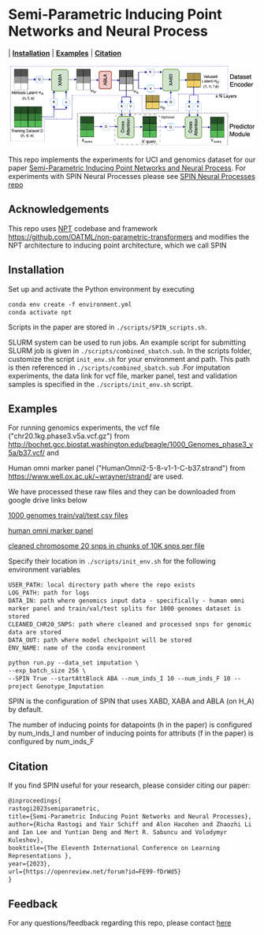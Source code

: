 # Semi-Parametric Inducing Point Networks and Neural Process

| **[Installation](#installation)**
| **[Examples](#examples)**
| **[Citation](#citation)**


<img src="SPIN_arch.png" alt="SPIN Architecture">

This repo implements the experiments for UCI and genomics dataset for our paper [Semi-Parametric Inducing Point Networks and Neural Process](https://openreview.net/forum?id=FE99-fDrWd5).
For experiments with SPIN Neural Processes please see [SPIN Neural Processes repo](https://github.com/yair-schiff/IPNP) 

## Acknowledgements

This repo uses [NPT](https://arxiv.org/pdf/2106.02584.pdf) codebase and framework https://github.com/OATML/non-parametric-transformers  and modifies the NPT architecture to inducing point architecture, which we call SPIN

## Installation

Set up and activate the Python environment by executing

```
conda env create -f environment.yml
conda activate npt
```
Scripts in the paper are stored in ```./scripts/SPIN_scripts.sh```. 

SLURM system can be used to run jobs. An example script for submitting SLURM job is given in ```./scripts/combined_sbatch.sub```.
In the scripts folder, customize the script ```init_env.sh``` for your environment and path. This path is then referenced in ```./scripts/combined_sbatch.sub``` .For imputation experiments, the data link for vcf file, marker panel, test and validation samples is specified in the ```./scripts/init_env.sh``` script.


## Examples
For running genomics experiments, the vcf file ("chr20.1kg.phase3.v5a.vcf.gz") from http://bochet.gcc.biostat.washington.edu/beagle/1000_Genomes_phase3_v5a/b37.vcf/ and

Human omni marker panel ("HumanOmni2-5-8-v1-1-C-b37.strand") from  https://www.well.ox.ac.uk/~wrayner/strand/ are used.

We have processed these raw files and they can be downloaded from google drive links below

[1000 genomes train/val/test csv files](https://drive.google.com/drive/u/0/folders/1t7UP1Fy9RmQeg-E3NhZKjv5I44HqCOAM)

[human omni marker panel](https://drive.google.com/drive/u/0/folders/1Z75sDGBJyld9nMKidBBMTHLJsEEZg5Fa)

[cleaned chromosome 20 snps in chunks of 10K snps per file](https://drive.google.com/drive/u/0/folders/1d3gBIpDmozOc-_LS-8vxZcs2RvjvqAZS)


Specify their location in ```./scripts/init_env.sh``` for the following environment variables
```
USER_PATH: local directory path where the repo exists
LOG_PATH: path for logs
DATA_IN: path where genomics input data - specifically - human omni marker panel and train/val/test splits for 1000 genomes dataset is stored
CLEANED_CHR20_SNPS: path where cleaned and processed snps for genomic data are stored
DATA_OUT: path where model checkpoint will be stored
ENV_NAME: name of the conda environment
```

```
python run.py --data_set imputation \
--exp_batch_size 256 \
--SPIN True --startAttBlock ABA --num_inds_I 10 --num_inds_F 10 --project Genotype_Imputation
```
SPIN is the configuration of SPIN that uses XABD, XABA and ABLA (on H_A) by default. 

The number of inducing points for datapoints (h in the paper) is configured by num_inds_I and number of inducing points for attributs (f in the paper) is configured by num_inds_F

## Citation
If you find SPIN useful for your research, please consider citing our paper:
```
@inproceedings{
rastogi2023semiparametric,
title={Semi-Parametric Inducing Point Networks and Neural Processes},
author={Richa Rastogi and Yair Schiff and Alon Hacohen and Zhaozhi Li and Ian Lee and Yuntian Deng and Mert R. Sabuncu and Volodymyr Kuleshov},
booktitle={The Eleventh International Conference on Learning Representations },
year={2023},
url={https://openreview.net/forum?id=FE99-fDrWd5}
}
```

## Feedback
For any questions/feedback regarding this repo, please contact [here](rr568@cornell.edu)